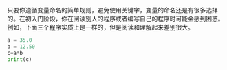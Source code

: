 只要你遵循变量命名的简单规则，避免使用关键字，变量的命名还是有很多选择的。在初入门阶段，你在阅读别人的程序或者编写自己的程序时可能会感到困惑。例如，下面三个程序实质上是一样的，但是阅读和理解起来差别很大。

```python
a = 35.0 
b = 12.50 
c=a*b 
print(c)
```